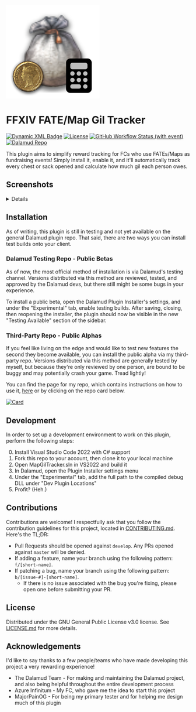 ![icon](./MapGilTracker/images/icon.png)

# FFXIV FATE/Map Gil Tracker

[![Dynamic XML Badge](https://img.shields.io/badge/dynamic/xml?url=https%3A%2F%2Fraw.githubusercontent.com%2FAzure-Agst%2FMapGilTracker%2Fmaster%2FMapGilTracker%2FMapGilTracker.csproj&query=%2F%2FProject%2FPropertyGroup%2FVersion&label=Version&color=blue)](https://github.com/Azure-Agst/MapGilTracker/releases/latest)
[![License](https://img.shields.io/github/license/Azure-Agst/MapGilTracker)](https://github.com/Azure-Agst/MapGilTracker/blob/master/LICENSE.md)
[![GitHub Workflow Status (with event)](https://img.shields.io/github/actions/workflow/status/Azure-Agst/MapGilTracker/build_plugin.yml)](https://github.com/Azure-Agst/MapGilTracker/actions/workflows/build_plugin.yml)
[![Dalamud Repo](https://img.shields.io/badge/Dalamud_Repo-Third_Party-992c31)][AzureDalamudRepo]


This plugin aims to simplify reward tracking for FCs who use FATEs/Maps as fundraising events! Simply install it, enable it, and it'll automatically track every chest or sack opened and calculate how much gil each person owes.

## Screenshots

<details>

![image1](./MapGilTracker/images/image1.png)
![image2](./MapGilTracker/images/image2.png)

</details>

## Installation

As of writing, this plugin is still in testing and not yet available on the general Dalamud plugin repo. That said, there are two ways you can install test builds onto your client.

### Dalamud Testing Repo - Public Betas

As of now, the most official method of installation is via Dalamud's testing channel. Versions distributed via this method are reviewed, tested, and approved by the Dalamud devs, but there still might be some bugs in your experience.

To install a public beta, open the Dalamud Plugin Installer's settings, and under the "Experimental" tab, enable testing builds. After saving, closing, then reopening the installer, the plugin should now be visible in the new "Testing Available" section of the sidebar.

### Third-Party Repo - Public Alphas

If you feel like living on the edge and would like to test new features the second they become available, you can install the public alpha via my third-party repo. Versions distributed via this method are generally tested by myself, but because they're only reviewed by one person, are bound to be buggy and may potentially crash your game. Tread lightly!

You can find the page for my repo, which contains instructions on how to use it, [here][AzureDalamudRepo] or by clicking on the repo card below.

[![Card](https://github-readme-stats.vercel.app/api/pin?username=azure-agst&repo=DalamudRepo&title_color=fff&icon_color=f9f9f9&theme=dark)][AzureDalamudRepo]

## Development

In order to set up a development environment to work on this plugin, perform the following steps:

0. Install Visual Studio Code 2022 with C# support
1. Fork this repo to your account, then clone it to your local machine
2. Open MapGilTracker.sln in VS2022 and build it
3. In Dalamud, open the Plugin Installer settings menu
4. Under the "Experimental" tab, add the full path to the compiled debug DLL under "Dev Plugin Locations"
5. Profit? (Heh.)

## Contributions

Contributions are welcome! I respectfully ask that you follow the contribution guidelines for this project, located in [CONTRIBUTING.md](./CONTRIBUTING.md). Here's the TL;DR:

- Pull Requests should be opened against `develop`. Any PRs opened against `master` will be denied.
- If adding a feature, name your branch using the following pattern: `f/[short-name]`.
- If patching a bug, name your branch using the following pattern: `b/[issue-#]-[short-name]`.
  - If there is no issue associated with the bug you're fixing, please open one before submitting your PR.

## License

Distributed under the GNU General Public License v3.0 license. See [LICENSE.md](./LICENSE.md) for more details.

## Acknowledgements

I'd like to say thanks to a few people/teams who have made developing this project a very rewarding experience!

- The Dalamud Team - For making and maintaining the Dalamud project, and also being helpful throughout the entire development process
- Azure Infinitum - My FC, who gave me the idea to start this project
- MajorPainOG - For being my primary tester and for helping me design much of this plugin

[AzureDalamudRepo]: https://github.com/Azure-Agst/DalamudRepo
